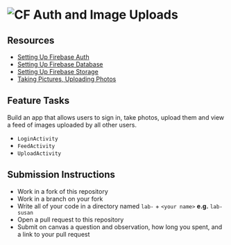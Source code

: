# ![CF](http://i.imgur.com/7v5ASc8.png) Auth and Image Uploads

## Resources
* [Setting Up Firebase Auth](https://firebase.google.com/docs/auth/android/start/)
* [Setting Up Firebase Database](https://firebase.google.com/docs/database/android/start/)
* [Setting Up Firebase Storage](https://firebase.google.com/docs/storage/android/start)
* [Taking Pictures, Uploading Photos](https://gist.github.com/geluso/8ce147ccfe34671245f3574634d95225)

## Feature Tasks
Build an app that allows users to sign in, take photos, upload them and view a
feed of images uploaded by all other users.

* `LoginActivity`
* `FeedActivity`
* `UploadActivity`

## Submission Instructions
* Work in a fork of this repository
* Work in a branch on your fork
* Write all of your code in a directory named `lab-` + `<your name>` **e.g.** `lab-susan`
* Open a pull request to this repository
* Submit on canvas a question and observation, how long you spent, and a link to
  your pull request
